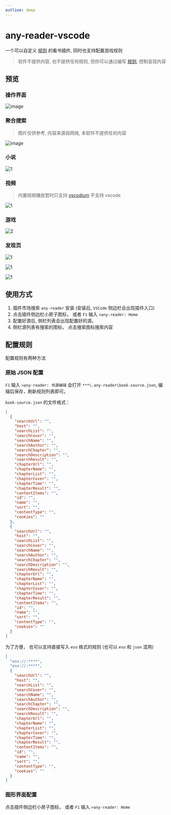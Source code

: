 ```yaml
---
outline: deep
---
```


# any-reader-vscode

一个可以自定义 [规则](/rule/) 的看书插件, 同时也支持配置游戏规则

> 软件不提供内容, 也不提供任何规则, 但你可以通过编写 [规则](/rule/), 控制呈现内容

## 预览

### 操作界面

![image](https://github.com/aooiuu/any-reader/assets/28108111/cadd2121-2f34-4ddf-845e-5a30fded0cb0)

### 聚合搜索

> 图片仅供参考, 内容来源自网络, 本软件不提供任何内容

![image](https://github.com/aooiuu/any-reader/assets/28108111/3c93fb87-e74d-410e-ad97-3d4a665f1c08)

### 小说

![1](https://github.com/aooiuu/any-reader-vscode/assets/28108111/fff2e255-5e09-4bff-b45c-78070dce8afc)

### 视频

> 内置视频播放暂时只支持 [vscodium](https://github.com/VSCodium/vscodium) 不支持 vscode

![1](https://github.com/aooiuu/any-reader/assets/28108111/8d622612-e95e-4f33-9981-0615348c0e6e)

### 游戏

![2](https://github.com/aooiuu/any-reader/assets/28108111/ed5544d6-ec4f-4b52-a75a-a1f618b8383d)

### 发现页

![1](https://github.com/aooiuu/any-reader/assets/28108111/23d81ce8-4de7-4e1b-b668-df5dd384c907)

![1](https://github.com/aooiuu/any-reader/assets/28108111/8f85e896-3001-44cd-8c14-28e7140d10a1)

![1](https://github.com/aooiuu/any-reader/assets/28108111/01eabe01-84eb-4113-a10e-fdfd9a82f169)

## 使用方式

1. 插件市场搜索 `any-reader` 安装 (安装后, `VSCode` 侧边栏会出现插件入口)
2. 点击插件侧边栏小房子图标， 或者 `F1` 输入 `>any-reader: Home`
3. 配置好源后, 侧栏列表会出现配置好的源。
4. 侧栏源列表有搜索的图标， 点击搜索图标搜索内容

## 配置规则

配置规则有两种方法

### 原始 JSON 配置

`F1` 输入 `>any-reader: 书源编辑` 会打开 `***\.any-reader\book-source.json`, 编辑后保存，刷新规则列表即可。

`book-source.json` 的文件格式：

```json
[
  {
    "searchUrl": "",
    "host": "",
    "searchList": "",
    "searchCover": "",
    "searchName": "",
    "searchAuthor": "",
    "searchChapter": "",
    "searchDescription": "",
    "searchResult": "",
    "chapterUrl": "",
    "chapterName": "",
    "chapterList": "",
    "chapterCover": "",
    "chapterTime": "",
    "chapterResult": "",
    "contentItems": "",
    "id": "",
    "name": "",
    "sort": "",
    "contentType": "",
    "cookies": ""
  },
  {
    "searchUrl": "",
    "host": "",
    "searchList": "",
    "searchCover": "",
    "searchName": "",
    "searchAuthor": "",
    "searchChapter": "",
    "searchDescription": "",
    "searchResult": "",
    "chapterUrl": "",
    "chapterName": "",
    "chapterList": "",
    "chapterCover": "",
    "chapterTime": "",
    "chapterResult": "",
    "contentItems": "",
    "id": "",
    "name": "",
    "sort": "",
    "contentType": "",
    "cookies": ""
  }
]
```

为了方便， 也可以支持直接写入 `eso` 格式的规则 (也可以 `eso` 和 `json` 混用)

```json
[
  "eso://:****",
  "eso://:****",
  {
    "searchUrl": "",
    "host": "",
    "searchList": "",
    "searchCover": "",
    "searchName": "",
    "searchAuthor": "",
    "searchChapter": "",
    "searchDescription": "",
    "searchResult": "",
    "chapterUrl": "",
    "chapterName": "",
    "chapterList": "",
    "chapterCover": "",
    "chapterTime": "",
    "chapterResult": "",
    "contentItems": "",
    "id": "",
    "name": "",
    "sort": "",
    "contentType": "",
    "cookies": ""
  }
]
```

### 图形界面配置

点击插件侧边栏小房子图标， 或者 `F1` 输入 `>any-reader: Home`
